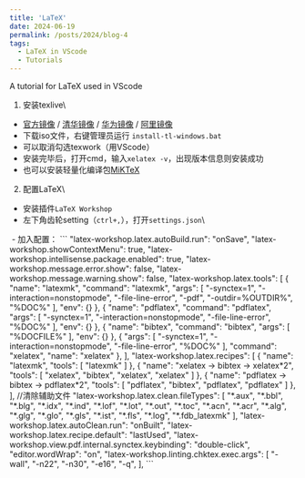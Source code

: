```yaml
---
title: 'LaTeX'
date: 2024-06-19
permalink: /posts/2024/blog-4
tags:
  - LaTeX in VScode
  - Tutorials
---
```


A tutorial for LaTeX used in VScode


1. 安装texlive\\
  - [官方镜像](https://tug.org/texlive/acquire-iso.html) /
  [清华镜像](https://mirrors.tuna.tsinghua.edu.cn/CTAN/systems/texlive/Images/) /
  [华为镜像](https://mirrors.huaweicloud.com/CTAN/systems/texlive/Images/) /
  [阿里镜像](https://mirrors.aliyun.com/CTAN/systems/texlive/Images/)
  - 下载iso文件，右键管理员运行 `install-tl-windows.bat`
  - 可以取消勾选texwork（用VScode）
  - 安装完毕后，打开cmd，输入`xelatex -v`，出现版本信息则安装成功
  - 也可以安装轻量化编译包[MiKTeX](https://blog.csdn.net/weixin_43356770/article/details/104035291)
2. 配置LaTeX\\
  - 安装插件`LaTeX Workshop`
  - 左下角齿轮setting（`ctrl+,`），打开`settings.json`\\
  <img src='/images/Post/latex-1.png' alt="">
  - 加入配置：
  ```
  "latex-workshop.latex.autoBuild.run": "onSave",
  "latex-workshop.showContextMenu": true,
  "latex-workshop.intellisense.package.enabled": true,
  "latex-workshop.message.error.show": false,
  "latex-workshop.message.warning.show": false,
  "latex-workshop.latex.tools": [
  {
      "name": "latexmk",
      "command": "latexmk",
      "args": [
      "-synctex=1",
      "-interaction=nonstopmode",
      "-file-line-error",
      "-pdf",
      "-outdir=%OUTDIR%",
      "%DOC%"
      ],
      "env": {}
  },
  {
      "name": "pdflatex",
      "command": "pdflatex",
      "args": [
      "-synctex=1",
      "-interaction=nonstopmode",
      "-file-line-error",
      "%DOC%"
      ],
      "env": {}
  },
  {
      "name": "bibtex",
      "command": "bibtex",
      "args": [
      "%DOCFILE%"
      ],
      "env": {}
  },
  {
      "args": [
          "-synctex=1",
          "-interaction=nonstopmode",
          "-file-line-error",
          "%DOC%"
      ],
      "command": "xelatex",
      "name": "xelatex"
  },
  ],
  "latex-workshop.latex.recipes": [
      {
          "name": "latexmk",
          "tools": [
          "latexmk"
          ]
      },
      {
          "name": "xelatex -> bibtex -> xelatex*2",
          "tools": [
              "xelatex",
              "bibtex",
              "xelatex",
              "xelatex"
          ]
      },
      {
          "name": "pdflatex -> bibtex -> pdflatex*2",
          "tools": [
          "pdflatex",
          "bibtex",
          "pdflatex",
          "pdflatex"
          ]
      },
  ],
  //清除辅助文件
  "latex-workshop.latex.clean.fileTypes": [
  "*.aux",
  "*.bbl",
  "*.blg",
  "*.idx",
  "*.ind",
  "*.lof",
  "*.lot",
  "*.out",
  "*.toc",
  "*.acn",
  "*.acr",
  "*.alg",
  "*.glg",
  "*.glo",
  "*.gls",
  "*.ist",
  "*.fls",
  "*.log",
  "*.fdb_latexmk"
  ],
  "latex-workshop.latex.autoClean.run": "onBuilt",
  "latex-workshop.latex.recipe.default": "lastUsed",
  "latex-workshop.view.pdf.internal.synctex.keybinding": "double-click",
  "editor.wordWrap": "on",
  "latex-workshop.linting.chktex.exec.args": [
  "-wall",
  "-n22",
  "-n30",
  "-e16",
  "-q",
  ],
  ```